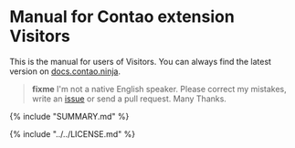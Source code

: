 # Manual for Contao extension Visitors

This is the manual for users of Visitors. You can always find the latest 
version on [docs.contao.ninja](http://docs.contao.ninja/).

> **fixme** I'm not a native English speaker. Please correct my mistakes, write an [issue](https://github.com/BugBuster1701/docs/issues) or send a pull request. 
> Many Thanks.
 
{% include "SUMMARY.md" %}

{% include "../../LICENSE.md" %}
